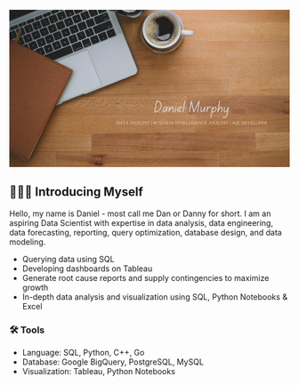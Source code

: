 ![Personal LinkedIn Banner](Personal-Banner.png)

## 🙋🏻‍♂️ Introducing Myself

Hello, my name is Daniel - most call me Dan or Danny for short.
I am an aspiring Data Scientist with expertise in data analysis, data engineering, data forecasting, reporting, query optimization, database design, and data modeling.

- Querying data using SQL
- Developing dashboards on Tableau
- Generate root cause reports and supply contingencies to maximize growth
- In-depth data analysis and visualization using SQL, Python Notebooks & Excel

### 🛠️ Tools

- Language: SQL, Python, C++, Go
- Database: Google BigQuery, PostgreSQL, MySQL
- Visualization: Tableau, Python Notebooks